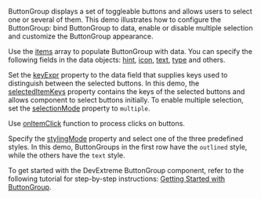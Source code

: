 ButtonGroup displays a set of toggleable buttons and allows users to select one or several of them. This demo illustrates how to configure the ButtonGroup: bind ButtonGroup to data, enable or disable multiple selection and customize the ButtonGroup appearance.

Use the [items]() array to populate ButtonGroup with data. You can specify the following fields in the data objects: [hint](), [icon](), [text](), [type]() and others.

Set the [keyExpr]() property to the data field that supplies keys used to distinguish between the selected buttons. In this demo, the [selectedItemKeys]() property contains the keys of the selected buttons and allows component to select buttons initially. To enable multiple selection, set the [selectionMode]() property to `multiple`.

Use [onItemClick]() function to process clicks on buttons.

Specify the [stylingMode]() property and select one of the three predefined styles. In this demo, ButtonGroups in the first row have the `outlined` style, while the others have the `text` style.

To get started with the DevExtreme ButtonGroup component, refer to the following tutorial for step-by-step instructions: [Getting Started with ButtonGroup](/Documentation/Guide/UI_Components/ButtonGroup/Getting_Started_with_ButtonGroup/).